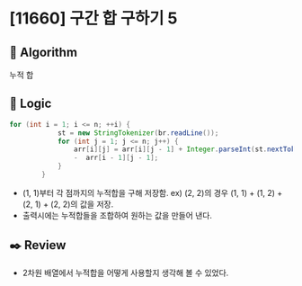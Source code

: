 # [11660] 구간 합 구하기 5 

## :pushpin: **Algorithm**
누적 합

## :round_pushpin: **Logic**
``` java
for (int i = 1; i <= n; ++i) {
			st = new StringTokenizer(br.readLine());
			for (int j = 1; j <= n; j++) {
				arr[i][j] = arr[i][j - 1] + Integer.parseInt(st.nextToken()) + arr[i - 1][j] 
                -  arr[i - 1][j - 1];
			}
		}
```
- (1, 1)부터 각 점까지의 누적합을 구해 저장함. ex) (2, 2)의 경우 (1, 1) + (1, 2) + (2, 1) + (2, 2)의 값을 저장.
- 출력시에는 누적합들을 조합하여 원하는 값을 만들어 낸다.

## :black_nib: **Review**
- 2차원 배열에서 누적합을 어떻게 사용할지 생각해 볼 수 있었다. 